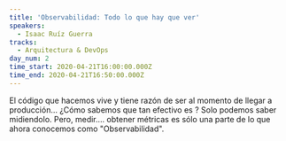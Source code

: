 ```yaml
---
title: 'Observabilidad: Todo lo que hay que ver'
speakers:
  - Isaac Ruíz Guerra
tracks:
  - Arquitectura & DevOps
day_num: 2
time_start: 2020-04-21T16:00:00.000Z
time_end: 2020-04-21T16:50:00.000Z
---
```

El código que hacemos vive y tiene razón de ser al momento de llegar a producción...  ¿Cómo sabemos que tan efectivo es ? Solo podemos saber midiendolo. 
Pero, medir.... obtener métricas es sólo una parte de lo que ahora conocemos como "Observabilidad".